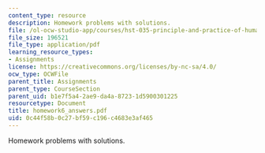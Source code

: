 ```yaml
---
content_type: resource
description: Homework problems with solutions.
file: /ol-ocw-studio-app/courses/hst-035-principle-and-practice-of-human-pathology-spring-2003/0c44f58b0c27bf59c196c4683e3af465_homework6_answers.pdf
file_size: 196521
file_type: application/pdf
learning_resource_types:
- Assignments
license: https://creativecommons.org/licenses/by-nc-sa/4.0/
ocw_type: OCWFile
parent_title: Assignments
parent_type: CourseSection
parent_uid: b1e7f5a4-2ae9-da4a-8723-1d5900301225
resourcetype: Document
title: homework6_answers.pdf
uid: 0c44f58b-0c27-bf59-c196-c4683e3af465
---
```

Homework problems with solutions.